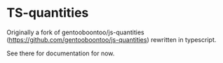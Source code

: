 # TS-quantities

Originally a fork of gentooboontoo/js-quantities (https://github.com/gentooboontoo/js-quantities) rewritten in typescript.

See there for documentation for now.